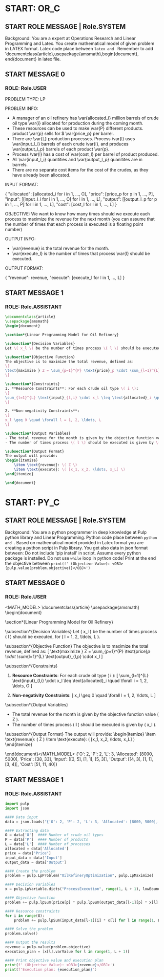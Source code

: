 # START: OR_C 
## START ROLE MESSAGE | Role.SYSTEM 
Background: You are a expert at Operations Research and Linear Programming and Latex. You create mathematical model of given problem in LATEX format. Latex code place between ```latex and ``` Remember to add 'documentclass{article},usepackage{amsmath},begin{document}, end{document} in latex file. 
## START MESSAGE 0 
### ROLE: Role.USER
<DESCRIPTION>
PROBLEM TYPE: LP

PROBLEM INFO: 

- A manager of an oil refinery has \var{allocated_i} million barrels of crude oil type \var{i} allocated for production during the coming month. 
- These resources can be used to make \var{P} different products. product \var{p} sells for $ \var{price_p} per barrel.
- There are \var{L} production processes. Process \var{l} uses \var{input_l_i} barrels of each crude \var{i}, and produces \var{output_l_p} barrels of each product \var{p}. 
- Process \var{l} has a cost of \var{cost_l} per barrel of product produced.
- All \var{input_l_i} quantities and \var{output_l_p} quanitites are in barrels. 
- There are no separate cost items for the cost of the crudes, as they have already been allocated.

INPUT FORMAT: 

{
    "allocated": [allocated_i for i in 1, ..., O],
    "price": [price_p for p in 1, ..., P],
    "input": [[input_l_i for i in 1, ..., O] for l in 1, ..., L],
    "output": [[output_l_p for p in 1, ..., P] for l in 1, ..., L],
    "cost": [cost_l for l in 1, ..., L]
}

OBJECTIVE: We want to know how many times should we execute each process to maximize the revenue for the next month (you can assume that the number of times that each process is executed is a floating point number)

OUTPUT INFO:

- \var{revenue} is the total revenue for the month.
- \var{execute_l} is the number of times that process \var{l} should be executed.

OUTPUT FORMAT:

{
    "revenue": revenue,
    "execute": [execute_l for l in 1, ..., L]
}

</DESCRIPTION>


## START MESSAGE 1 
### ROLE: Role.ASSISTANT
```latex
\documentclass{article}
\usepackage{amsmath}
\begin{document}

\section*{Linear Programming Model for Oil Refinery}

\subsection*{Decision Variables}
Let \( x_l \) be the number of times process \( l \) should be executed, for \( l = 1, 2, \ldots, L \).

\subsection*{Objective Function}
The objective is to maximize the total revenue, defined as:
\[
\text{maximize } Z = \sum_{p=1}^{P} \text{price}_p \cdot \sum_{l=1}^{L} \text{output}_{l,p} \cdot x_l
\]

\subsection*{Constraints}
1. **Resource Constraints**: For each crude oil type \( i \):
\[
\sum_{l=1}^{L} \text{input}_{l,i} \cdot x_l \leq \text{allocated}_i \quad \forall i = 1, 2, \ldots, O
\]

2. **Non-negativity Constraints**: 
\[
x_l \geq 0 \quad \forall l = 1, 2, \ldots, L
\]

\subsection*{Output Variables}
- The total revenue for the month is given by the objective function value \( Z \).
- The number of times process \( l \) should be executed is given by \( x_l \).

\subsection*{Output Format}
The output will provide:
\begin{itemize}
    \item \text{revenue}: \( Z \)
    \item \text{execute}: \( [x_1, x_2, \ldots, x_L] \)
\end{itemize}

\end{document}
```

# START: PY_C 
## START ROLE MESSAGE | Role.SYSTEM 
Background: You are a python programmer in deep knowledge at Pulp python library and Linear Programming. Python code place between ```python and ```. Based on mathematical model provided in Latex format you are creating a python script in Pulp library. You get also data in json format between: <DATA></DATA> Do not include 'pip install' in script. Assume every python package is installed. Do not use `while` loop in python code! Print at the end the objective between <OBJ></OBJ> `print(f' (Objective Value): <OBJ>{pulp.value(problem.objective)}</OBJ>')` 
## START MESSAGE 0 
### ROLE: Role.USER
<MATH_MODEL>
\documentclass{article}
\usepackage{amsmath}
\begin{document}

\section*{Linear Programming Model for Oil Refinery}

\subsection*{Decision Variables}
Let \( x_l \) be the number of times process \( l \) should be executed, for \( l = 1, 2, \ldots, L \).

\subsection*{Objective Function}
The objective is to maximize the total revenue, defined as:
\[
\text{maximize } Z = \sum_{p=1}^{P} \text{price}_p \cdot \sum_{l=1}^{L} \text{output}_{l,p} \cdot x_l
\]

\subsection*{Constraints}
1. **Resource Constraints**: For each crude oil type \( i \):
\[
\sum_{l=1}^{L} \text{input}_{l,i} \cdot x_l \leq \text{allocated}_i \quad \forall i = 1, 2, \ldots, O
\]

2. **Non-negativity Constraints**: 
\[
x_l \geq 0 \quad \forall l = 1, 2, \ldots, L
\]

\subsection*{Output Variables}
- The total revenue for the month is given by the objective function value \( Z \).
- The number of times process \( l \) should be executed is given by \( x_l \).

\subsection*{Output Format}
The output will provide:
\begin{itemize}
    \item \text{revenue}: \( Z \)
    \item \text{execute}: \( [x_1, x_2, \ldots, x_L] \)
\end{itemize}

\end{document}</MATH_MODEL>
<DATA>
{'O': 2, 'P': 2, 'L': 3, 'Allocated': [8000, 5000], 'Price': [38, 33], 'Input': [[3, 5], [1, 1], [5, 3]], 'Output': [[4, 3], [1, 1], [3, 4]], 'Cost': [51, 11, 40]}</DATA>


## START MESSAGE 1 
### ROLE: Role.ASSISTANT
```python
import pulp
import json

#### Data input
data = json.loads("{'O': 2, 'P': 2, 'L': 3, 'Allocated': [8000, 5000], 'Price': [38, 33], 'Input': [[3, 5], [1, 1], [5, 3]], 'Output': [[4, 3], [1, 1], [3, 4]], 'Cost': [51, 11, 40]}")

#### Extracting data
O = data['O']  #### Number of crude oil types
P = data['P']  #### Number of products
L = data['L']  #### Number of processes
allocated = data['Allocated']
price = data['Price']
input_data = data['Input']
output_data = data['Output']

#### Create the problem
problem = pulp.LpProblem("OilRefineryOptimization", pulp.LpMaximize)

#### Decision variables
x = pulp.LpVariable.dicts("ProcessExecution", range(1, L + 1), lowBound=0, cat='Continuous')

#### Objective function
problem += pulp.lpSum(price[p] * pulp.lpSum(output_data[l-1][p] * x[l] for l in range(1, L + 1)) for p in range(P)), "TotalRevenue"

#### Resource constraints
for i in range(O):
    problem += pulp.lpSum(input_data[l-1][i] * x[l] for l in range(1, L + 1)) <= allocated[i], f"ResourceConstraint_{i + 1}"

#### Solve the problem
problem.solve()

#### Output the results
revenue = pulp.value(problem.objective)
execution_plan = [x[l].varValue for l in range(1, L + 1)]

#### Print objective value and execution plan
print(f' (Objective Value): <OBJ>{revenue}</OBJ>')
print(f'Execution plan: {execution_plan}')
```

